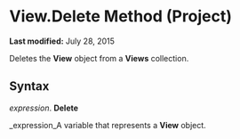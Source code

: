 
# View.Delete Method (Project)

 **Last modified:** July 28, 2015

Deletes the  **View** object from a **Views** collection.

## Syntax

 _expression_. **Delete**

 _expression_A variable that represents a  **View** object.

